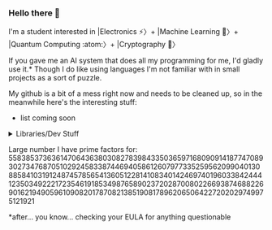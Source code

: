 ### Hello there 👀
I'm a student interested in |Electronics ⚡️〉+ |Machine Learning 🤖〉+ |Quantum Computing :atom:〉+ |Cryptography 🔐〉

If you gave me an AI system that does all my programming for me, I'd gladly use it.* Though I do like using languages I'm not familiar with in small projects as a sort of puzzle.

<!--, especially those that are very different (paradigm-wise) from one another.-->

My github is a bit of a mess right now and needs to be cleaned up, so in the meanwhile here's the interesting stuff:
- list coming soon

<details>
  <summary>Libraries/Dev Stuff</summary>
  
  - [Tuplite](https://github.com/blobbybilb/Tuplite) - A zero-config, zero-SQL TypeScript type based DB interface (for SQLite)
  - [gobble-db](https://github.com/blobbybilb/gobble-db) - A simple & friendly pure go (no cgo) on-disk "struct-oriented" embedded DB

</details>

Large number I have prime factors for: 55838537363614706436380308278398433503659716809091418774708930273476870510292458338744694058612607977335259562099040130885841031912487457856541360512281410834014246974019603384244412350349222172354619185349876589023720287008022669387468822690162194905961090820178708213851908178962065064227202029749975121921


<!--

**Note**: Many of the repositories in my Github are either abandoned projects, quick idea tests, or old repos for moved projects. The following is a list of projects that don't fall into those categories.



---

### Projects

#### Apps
- [TOTP[App]](https://github.com/blobbybilb/TOTP-App) - An Open Source TOTP authenticator with E2EE self-hostable sync.
- [blobbybilb's task manager](https://github.com/blobbybilb/task-manager) - A task manager for humans. (v1 (archived, not good enough), v2 is WIP)

#### Security
- [Basic Auth Warning Extension](https://github.com/blobbybilb/basic-auth-warning-extension) - Displays a warning when you are about to visit a URL that contains basic auth credentials, to help prevent possible phishing attacks.

#### Other
- [AHS Electronics Search and Report Project Web Dashboard](https://github.com/blobbybilb/AHS-EW-SAR-dashboard) - System for viewing/visualizing data from RPi Pico powered vehicles for the final project in my high school's electronics class

#### Utilities
- [hold for accents, symbols, and shortcuts](https://github.com/blobbybilb/hold-for-accents-symbols-shortcuts) - Because repeating the same key over and over is usually useless. Use useful accents, symbols, or text shortcuts instead. (Similar to the built in feature on macOS, but on Windows and Linux).
- [Viewler](https://github.com/blobbybilb/viewler) - Viewport based (vh & vw) webpage ruler (for web design).
- [falsename](https://github.com/blobbybilb/falsename) - A simple cross-shell command aliaser.

#### Libraries
- [Java Helpers](https://github.com/blobbybilb/java-helpers) - A set of Java classes that make Java a little less annoying to make stuff with.

#### Why?Framework
A collection of extremely simple libraries, mostly for web development.

- 


#### Web Design
- [SlabCSS](https://github.com/blobbybilb/slabcss) - A tiny semantic CSS framework with a unique look

---
-->
*after... you know... checking your EULA for anything questionable

<!--
- 90% of the performance with 10% of the effort > 10% more performance with 9x more effort
- limited functionality is better than unreliable functionality

- 🔭 I’m currently working on ...
- 🌱 I’m currently learning ...
- 👯 I’m looking to collaborate on ...
- 🤔 I’m looking for help with ...
- 💬 Ask me about ...
- 📫 How to reach me: ...
- ⚡ Fun fact: ...
-->
